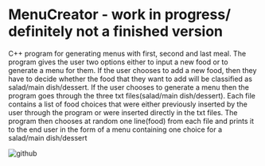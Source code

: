 # MenuCreator - work in progress/ definitely not a finished version
C++ program for generating menus with first, second and last meal.
The program gives the user two options either to input a new food or to generate a menu for them. 
If the user chooses to add a new food, then they have to decide whether the food that they want to add will be classified as salad/main dish/dessert.
If the user chooses to generate a menu then the program goes through the three txt files(salad/main dish/dessert). 
Each file contains a list of food choices that were either previously inserted by the user through the program or were inserted directly in the txt files.
The program then chooses at random one line(food) from each file and prints it to the end user in the form of a menu containing one choice for a salad/main dish/dessert


![github](https://user-images.githubusercontent.com/96145723/146091242-fceade8a-bd6b-4988-8b15-240b629ba76a.PNG)
